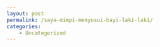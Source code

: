 ```yaml
---
layout: post
permalink: /saya-mimpi-menyusui-bayi-laki-laki/
categories:
    - Uncategorized
---
```


